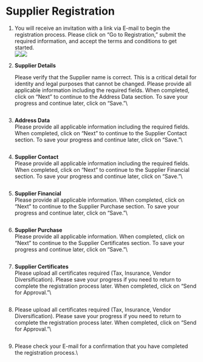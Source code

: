 # Supplier Registration

1. You will receive an invitation with a link via E-mail to begin the registration process. Please click on “Go to Registration,” submit the required information, and accept the terms and conditions to get started.\
   ![](<../../../.gitbook/assets/image (51).png>)![](<../../../.gitbook/assets/image (1) (1) (1) (1) (1) (1) (1) (1) (1) (1) (1) (1) (1) (1) (1) (1) (1) (1).png>)
2.  **Supplier Details**

    Please verify that the Supplier name is correct. This is a critical detail for identity and legal purposes that cannot be changed. Please provide all applicable information including the required fields. When completed, click on “Next” to continue to the Address Data section. To save your progress and continue later, click on “Save.”\


    <figure><img src="../../../.gitbook/assets/image (246).png" alt=""><figcaption></figcaption></figure>
3.  **Address Data**\
    Please provide all applicable information including the required fields. When completed, click on “Next” to continue to the Supplier Contact section. To save your progress and continue later, click on “Save.”\


    <figure><img src="../../../.gitbook/assets/image (247).png" alt=""><figcaption></figcaption></figure>
4.  **Supplier Contact**\
    &#x20;Please provide all applicable information including the required fields. When completed, click on “Next” to continue to the Supplier Financial section. To save your progress and continue later, click on “Save.”\


    <figure><img src="../../../.gitbook/assets/image (248).png" alt=""><figcaption></figcaption></figure>
5.  **Supplier Financial**\
    Please provide all applicable information. When completed, click on “Next” to continue to the Supplier Purchase section. To save your progress and continue later, click on “Save.”\


    <figure><img src="../../../.gitbook/assets/image (249).png" alt=""><figcaption></figcaption></figure>
6.  **Supplier Purchase**\
    Please provide all applicable information. When completed, click on “Next” to continue to the Supplier Certificates section. To save your progress and continue later, click on “Save.”\


    <figure><img src="../../../.gitbook/assets/image (250).png" alt=""><figcaption></figcaption></figure>
7.  **Supplier Certificates**\
    Please upload all certificates required (Tax, Insurance, Vendor Diversification). Please save your progress if you need to return to complete the registration process later. When completed, click on “Send for Approval.”\


    <figure><img src="../../../.gitbook/assets/image (251).png" alt=""><figcaption></figcaption></figure>
8.  Please upload all certificates required (Tax, Insurance, Vendor Diversification). Please save your progress if you need to return to complete the registration process later. When completed, click on “Send for Approval.”\


    <figure><img src="../../../.gitbook/assets/image (252).png" alt=""><figcaption></figcaption></figure>
9.  Please check your E-mail for a confirmation that you have completed the registration process.\


    <figure><img src="../../../.gitbook/assets/image (253).png" alt=""><figcaption></figcaption></figure>

